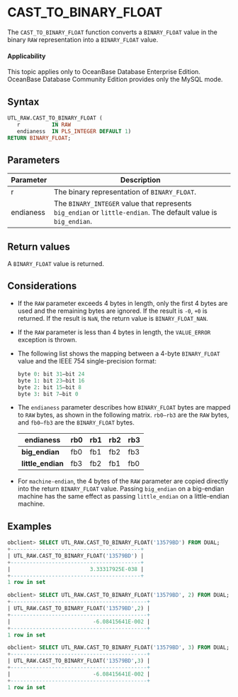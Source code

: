 # CAST_TO_BINARY_FLOAT

The `CAST_TO_BINARY_FLOAT` function converts a `BINARY_FLOAT` value in the binary `RAW` representation into a `BINARY_FLOAT` value.

  <main id="notice" >
    <h4>Applicability</h4>
    <p>This topic applies only to OceanBase Database Enterprise Edition. OceanBase Database Community Edition provides only the MySQL mode. </p>
  </main>

## Syntax

```sql
UTL_RAW.CAST_TO_BINARY_FLOAT (
   r          IN RAW
   endianess  IN PLS_INTEGER DEFAULT 1)
RETURN BINARY_FLOAT;
```

## Parameters

| **Parameter** | **Description** |
| --- | --- |
| r | The binary representation of `BINARY_FLOAT`.  |
| endianess | The `BINARY_INTEGER` value that represents `big_endian` or `little-endian`. The default value is `big_endian`.  |

## Return values

A `BINARY_FLOAT` value is returned.

## Considerations

- If the `RAW` parameter exceeds 4 bytes in length, only the first 4 bytes are used and the remaining bytes are ignored. If the result is `-0`, `+0` is returned. If the result is `NaN`, the return value is `BINARY_FLOAT_NAN`.
- If the `RAW` parameter is less than 4 bytes in length, the `VALUE_ERROR` exception is thrown.
- The following list shows the mapping between a 4-byte `BINARY_FLOAT` value and the IEEE 754 single-precision format:

   ```sql
   byte 0: bit 31–bit 24
   byte 1: bit 23–bit 16
   byte 2: bit 15–bit 8
   byte 3: bit 7–bit 0
   ```

- The `endianess` parameter describes how `BINARY_FLOAT` bytes are mapped to `RAW` bytes, as shown in the following matrix. `rb0–rb3` are the `RAW` bytes, and `fb0–fb3` are the `BINARY_FLOAT` bytes.

   | **endianess** | **rb0** | **rb1** | **rb2** | **rb3** |
   | --- | --- | --- | --- | --- |
   | **big_endian** | fb0 | fb1 | fb2 | fb3 |
   | **little_endian** | fb3 | fb2 | fb1 | fb0 |

- For `machine-endian`, the 4 bytes of the `RAW` parameter are copied directly into the return `BINARY_FLOAT` value. Passing `big_endian` on a big-endian machine has the same effect as passing `little_endian` on a little-endian machine.

## Examples

```sql
obclient> SELECT UTL_RAW.CAST_TO_BINARY_FLOAT('13579BD') FROM DUAL;
+-----------------------------------------+
| UTL_RAW.CAST_TO_BINARY_FLOAT('13579BD') |
+-----------------------------------------+
|                         3.33317925E-038 |
+-----------------------------------------+
1 row in set

obclient> SELECT UTL_RAW.CAST_TO_BINARY_FLOAT('13579BD', 2) FROM DUAL;
+-------------------------------------------+
| UTL_RAW.CAST_TO_BINARY_FLOAT('13579BD',2) |
+-------------------------------------------+
|                          -6.08415641E-002 |
+-------------------------------------------+
1 row in set

obclient> SELECT UTL_RAW.CAST_TO_BINARY_FLOAT('13579BD', 3) FROM DUAL;
+-------------------------------------------+
| UTL_RAW.CAST_TO_BINARY_FLOAT('13579BD',3) |
+-------------------------------------------+
|                          -6.08415641E-002 |
+-------------------------------------------+
1 row in set
```
